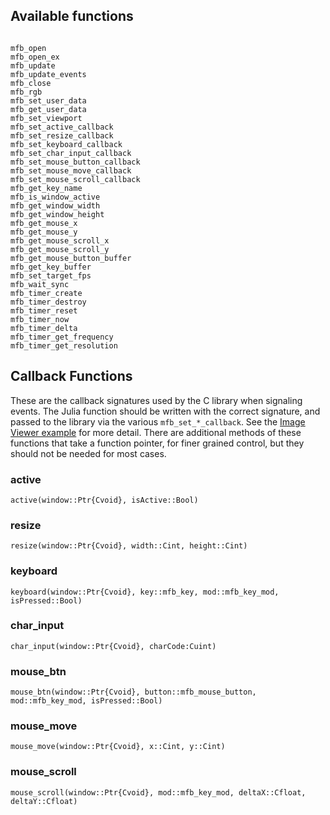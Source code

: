 
## Available functions

```@index
```

```@docs
mfb_open
mfb_open_ex
mfb_update
mfb_update_events
mfb_close
mfb_rgb
mfb_set_user_data
mfb_get_user_data
mfb_set_viewport
mfb_set_active_callback
mfb_set_resize_callback
mfb_set_keyboard_callback
mfb_set_char_input_callback
mfb_set_mouse_button_callback
mfb_set_mouse_move_callback
mfb_set_mouse_scroll_callback
mfb_get_key_name
mfb_is_window_active
mfb_get_window_width
mfb_get_window_height
mfb_get_mouse_x
mfb_get_mouse_y
mfb_get_mouse_scroll_x
mfb_get_mouse_scroll_y
mfb_get_mouse_button_buffer
mfb_get_key_buffer
mfb_set_target_fps
mfb_wait_sync
mfb_timer_create
mfb_timer_destroy
mfb_timer_reset
mfb_timer_now
mfb_timer_delta
mfb_timer_get_frequency
mfb_timer_get_resolution
```

## Callback Functions

These are the callback signatures used by the C library when signaling events. The Julia function should be written with the correct signature, and passed to the library via the various `mfb_set_*_callback`. See the [Image Viewer example](../example/Image/) for more detail. There are additional methods of these functions that take a function pointer, for finer grained control, but they should not be needed for most cases. 

### active

    active(window::Ptr{Cvoid}, isActive::Bool)


### resize

    resize(window::Ptr{Cvoid}, width::Cint, height::Cint)


### keyboard

    keyboard(window::Ptr{Cvoid}, key::mfb_key, mod::mfb_key_mod, isPressed::Bool)

### char_input

    char_input(window::Ptr{Cvoid}, charCode:Cuint)

### mouse_btn

    mouse_btn(window::Ptr{Cvoid}, button::mfb_mouse_button, mod::mfb_key_mod, isPressed::Bool)

### mouse_move

    mouse_move(window::Ptr{Cvoid}, x::Cint, y::Cint)

### mouse_scroll

    mouse_scroll(window::Ptr{Cvoid}, mod::mfb_key_mod, deltaX::Cfloat, deltaY::Cfloat)

